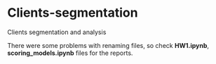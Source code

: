 # Clients-segmentation
Clients segmentation and analysis

There were some problems with renaming files, so check **HW1.ipynb**, **scoring_models.ipynb** files for the reports.
